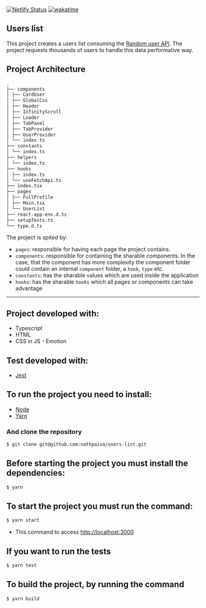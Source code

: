 [![Netlify Status](https://api.netlify.com/api/v1/badges/95393da5-6fb5-4f33-b75c-d7039990d58b/deploy-status)](https://app.netlify.com/sites/list-users-infityscroll/deploys)
[![wakatime](https://wakatime.com/badge/user/2aeba48e-4558-4f58-965a-fc1cd46ba978/project/5de4987f-276b-448d-99ee-bbaf44373897.svg)](https://wakatime.com/badge/user/2aeba48e-4558-4f58-965a-fc1cd46ba978/project/5de4987f-276b-448d-99ee-bbaf44373897)

## Users list

This project creates a users list consuming the [Random user API](https://randomuser.me). The project requests thousands of users to handle this data performative way.

## Project Architecture

```bash
.
├── components
│ ├── CardUser
│ ├── GlobalCss
│ ├── Header
│ ├── InfinityScroll
│ ├── Loader
│ ├── TabPanel
│ ├── TabProvider
│ ├── UserProvider
│ └── index.ts
├── constants
│ └── index.ts
├── helpers
│ └── index.ts
├── hooks
│ ├── index.ts
│ └── useFetchApi.ts
├── index.tsx
├── pages
│ ├── FullProfile
│ ├── Main.tsx
│ └── UserList
├── react-app-env.d.ts
├── setupTests.ts
└── type.d.ts
```

The project is spited by:

- `pages`: responsible for having each page the project contains.
- `components`: responsible for containing the sharable components. In the case, that the component has more complexity the component folder could contain an internal `component` folder, a `hook`, `type` etc.
- `constants`: has the sharable values which are used inside the application
- `hooks`: has the sharable `hooks` which all pages or components can take advantage

---

## Project developed with:

- Typescript
- HTML
- CSS in JS - Emotion

## Test developed with:

- [Jest](https://jestjs.io/)

## To run the project you need to install:

- [Node](https://nodejs.org/en/download/)
- [Yarn](https://yarnpkg.com/lang/en/docs/install/)

### And clone the repository

```sh
$ git clone git@github.com:nathpaiva/users-list.git
```

## Before starting the project you must install the dependencies:

```sh
$ yarn
```

## To start the project you must run the command:

```sh
$ yarn start
```

- This command to access [http://localhost:3000](http://localhost:3000)

## If you want to run the tests

```sh
$ yarn test
```

## To build the project, by running the command

```sh
$ yarn build
```
